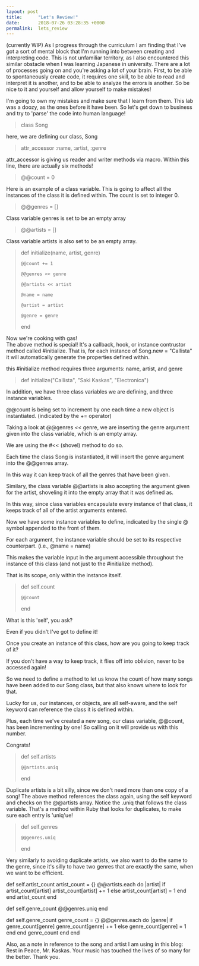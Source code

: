 ```yaml
---
layout: post
title:      "Let's Review!"
date:       2018-07-26 03:28:35 +0000
permalink:  lets_review
---
```


(currently WIP)
As I progress through the curriculum I am finding that I've got a sort of mental block that I'm running into between creating and interpreting code.  This is not unfamiliar territory, as I also encountered this similar obstacle when I was learning Japanese in university.  There are a lot of processes going on and you're asking a lot of your brain.  First, to be able to spontaneously create code, it requires one skill, to be able to read and interpret it is another, and to be able to analyze the errors is another.  So be nice to it and yourself and allow yourself to make mistakes!

I'm going to own my mistakes and make sure that I learn from them.  This lab was a doozy, as the ones before it have been.  So let's get down to business and try to 'parse' the code into human language!


> class Song 

 here, we are defining our class, Song

>  attr_accessor :name, :artist, :genre

attr_accessor is giving us reader and writer methods via macro.  Within this line, there are actually six methods!

>   @@count = 0 

Here is an example of a class variable.  This is going to affect all the instances of the class it is defined within.  The count is set to integer 0.
  
>   @@genres = []

Class variable genres is set to be an empty array

>   @@artists = []

Class variable artists is also set to be an empty array.  
  
>   def initialize(name, artist, genre)
>   
>     @@count += 1
>     
>     @@genres << genre
>     
>     @@artists << artist
>     
>     @name = name
>     
>     @artist = artist
>     
>     @genre = genre
>     
>   end

Now we're cooking with gas!  
The above method is special!  It's a callback, hook, or instance contrustor method called #initialize.  That is, for each instance of Song.new = "Callista" it will automatically generate the properties defined within.

this #initialize method requires three arguments: name, artist, and genre

> def initialize("Callista", "Saki Kaskas", "Electronica")

In addition, we have three class variables we are defining, and three instance variables.

@@count is being set to increment by one each time a new object is instantiated. (indicated by the += operator)


Taking a look at @@genres << genre, we are inserting the genre argument given into the class variable, which is an empty array.  

We are using the #<< (shovel) method to do so. 

Each time the class Song is instantiated, it will insert the genre argument into the @@genres array.  

In this way it can keep track of all the genres that have been given.


Similary, the class variable @@artists is also accepting the argument given for the artist, shoveling it into the empty array that it was defined as.  

In this way, since class variables encapsulate every instance of that class, it keeps track of all of the artist arguments entered.


Now we have some instance variables to define, indicated by the single @ symbol appended to the front of them.  

For each argument, the instance variable should be set to its respective counterpart. (i.e., @name = name)  

This makes the variable input in the argument accessible throughout the instance of this class (and not just to the #initialize method).  

That is its scope, only within the instance itself.

  
>   def self.count
>   
>     @@count
>     
>   end

What is this 'self', you ask?  

Even if you didn't I've got to define it!  

Once you create an instance of this class, how are you going to keep track of it?  

If you don't have a way to keep track, it flies off into oblivion, never to be accessed again!  

So we need to define a method to let us know the count of how many songs have been added to our Song class, but that also knows where to look for that.  

Lucky for us, our instances, or objects, are all self-aware, and the self keyword can reference the class it is defined within.  

Plus, each time we've created a new song, our class variable, @@count, has been incrementing by one!  So calling on it will provide us with this number.  

Congrats!


> def self.artists
> 
>     @@artists.uniq 
>     
>   end

Duplicate artists is a bit silly, since we don't need more than one copy of a song!  The above method references the class again, using the self keyword and checks on the @@artists array.  Notice the .uniq that follows the class variable.  That's a method within Ruby that looks for duplicates, to make sure each entry is 'uniq'ue!
  
>   def self.genres 
>   
>     @@genres.uniq
>     
>   end

Very similarly to avoiding duplicate artists, we also want to do the same to the genre, since it's silly to have two genres that are exactly the same, when we want to be efficient.
  
  def self.artist_count
    artist_count = {}
    @@artists.each do |artist|
      if artist_count[artist]
        artist_count[artist] += 1 
      else
        artist_count[artist] = 1
      end
    end
    artist_count
  end
  
  def self.genre_count
    @@genres.uniq
  end
  
  def self.genre_count
    genre_count = {}
    @@genres.each do |genre|
      if genre_count[genre]
        genre_count[genre] += 1 
      else
        genre_count[genre] = 1
      end
    end
    genre_count
end
end

Also, as a note in reference to the song and artist I am using in this blog: Rest in Peace, Mr. Kaskas.  Your music has touched the lives of so many for the better.  Thank you.
